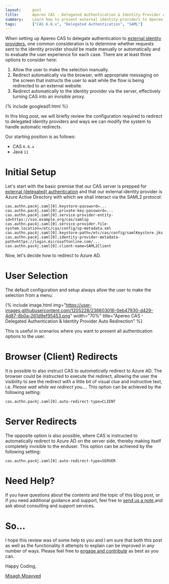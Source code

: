 ```yaml
---
layout:     post
title:      Apereo CAS - Delegated Authentication & Identity Provider Auto Redirection
summary:    Learn how to present external identity providers to Apereo CAS for delegated (proxy) authentication, and choose strategies that allow the system to automatically redirect the user to it for authentication and access.
tags:       ["CAS 6.6.x", "Delegated Authentication", "SAML"]
---
```


When setting up Apereo CAS to delegate authentication to [external identity providers][delegation], one common consideration is to determine whether requests sent to the identity provider should be made manually or automatically and to evaluate the user experience for each case. There are at least three options to consider here: 

1. Allow the user to make the selection manually.
2. Redirect automatically via the browser, with appropriate messaging on the screen that instructs the user to wait while the flow is being redirected to an external website.
3. Redirect automatically to the identity provider via the server, effectively turning CAS into an *invisible* proxy.

{% include googlead1.html  %}

In this blog post, we will briefly review the configuration required to redirect to delegated identity providers and ways we can modify the system to handle automatic redirects.

Our starting position is as follows:

- CAS `6.6.x`
- Java `11`

# Initial Setup

Let's start with the basic premise that our CAS server is prepped for [external (delegated) authentication][delegation] and that our external identity provider is Azure Active Directory with which we shall interact via the SAML2 protocol:

```
cas.authn.pac4j.saml[0].keystore-password=...
cas.authn.pac4j.saml[0].private-key-password=...
cas.authn.pac4j.saml[0].service-provider-entity-id=https://sso.example.org/cas/samlsp
cas.authn.pac4j.saml[0].service-provider.file-system.location=/etc/cas/config/sp-metadata.xml
cas.authn.pac4j.saml[0].keystore-path=/etc/cas/config/samlKeystore.jks
cas.authn.pac4j.saml[0].identity-provider-metadata-path=https://login.microsoftonline.com/...
cas.authn.pac4j.saml[0].client-name=SAML2Client
```

Now, let's decide how to redirect to Azure AD. 

# User Selection

The default configuration and setup always allow the user to make the selection from a menu:

{% include image.html img="https://user-images.githubusercontent.com/1205228/236603016-0eb47930-d429-4d87-8b0a-261d9ef95453.png" width="70%" title="Apereo CAS - Delegated Authentication & Identity Provider Auto Redirection" %}

This is useful in scenarios where you want to present all authentication options to the user.

# Browser (Client) Redirects

It is possible to also instruct CAS to *automatically* redirect to Azure AD. The browser could be instructed to execute the redirect, allowing the user the visibility to see the redirect with a little bit of visual clue and instructive text, i.e. *Please wait while we redirect you...*. This option can be achieved by the following setting:

```
cas.authn.pac4j.saml[0].auto-redirect-type=CLIENT
```

# Server Redirects

The opposite option is also possible, where CAS is instructed to automatically redirect to Azure AD on the server side, thereby making itself completely invisible to the enduser. This option can be achieved by the following setting:

```
cas.authn.pac4j.saml[0].auto-redirect-type=SERVER
```

# Need Help?

If you have questions about the contents and the topic of this blog post, or if you need additional guidance and support, feel free to [send us a note ](/#contact-section-header) and ask about consulting and support services.

# So...

I hope this review was of some help to you and I am sure that both this post as well as the functionality it attempts to explain can be improved in any number of ways. Please feel free to [engage and contribute][contribguide] as best as you can.

Happy Coding,

[Misagh Moayyed](https://fawnoos.com)

[delegation]: https://apereo.github.io/cas/6.6.x/integration/Delegate-Authentication.html
[contribguide]: https://apereo.github.io/cas/developer/Contributor-Guidelines.html